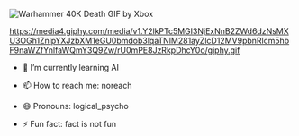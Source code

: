 
![Warhammer 40K Death GIF by Xbox](https://github.com/user-attachments/assets/4f6af2e0-9c09-4b7f-98be-a65af77df200)

https://media4.giphy.com/media/v1.Y2lkPTc5MGI3NjExNnB2ZWd6dzNsMXU3OGh1ZnlpYXJzbXM1eGU0bmdob3lqaTNlM281ayZlcD12MV9pbnRlcm5hbF9naWZfYnlfaWQmY3Q9Zw/rU0mPE8JzRkpDhcY0o/giphy.gif

- 🌱 I’m currently learning AI

- 📫 How to reach me: noreach
- 😄 Pronouns: logical_psycho
- ⚡ Fun fact: fact is not fun

